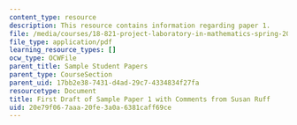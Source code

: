 ```yaml
---
content_type: resource
description: This resource contains information regarding paper 1.
file: /media/courses/18-821-project-laboratory-in-mathematics-spring-2013/20e79f067aaa20fe3a0a6381caff69ce_MIT18_821S13_paper1-susan.pdf
file_type: application/pdf
learning_resource_types: []
ocw_type: OCWFile
parent_title: Sample Student Papers
parent_type: CourseSection
parent_uid: 17bb2e38-7431-d4ad-29c7-4334834f27fa
resourcetype: Document
title: First Draft of Sample Paper 1 with Comments from Susan Ruff
uid: 20e79f06-7aaa-20fe-3a0a-6381caff69ce
---
```

